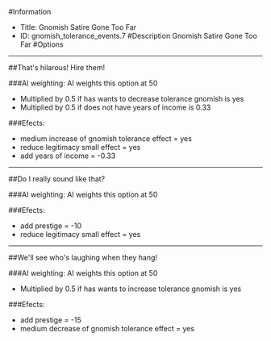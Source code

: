 #Information
 - Title: Gnomish Satire Gone Too Far
 - ID: gnomish_tolerance_events.7
#Description
Gnomish Satire Gone Too Far
#Options

___
##That's hilarous! Hire them!

###AI weighting:
AI weights this option at 50
 - Multiplied by 0.5 if has wants to decrease tolerance gnomish is yes
 - Multiplied by 0.5 if does not have years of income is 0.33


###Efects:<ul><li>medium increase of gnomish tolerance effect = yes</li><li>reduce legitimacy small effect = yes</li><li>add years of income = -0.33</li></ul>

___
##Do I really sound like that?

###AI weighting:
AI weights this option at 50


###Efects:<ul><li>add prestige = -10</li><li>reduce legitimacy small effect = yes</li></ul>

___
##We'll see who's laughing when they hang!

###AI weighting:
AI weights this option at 50
 - Multiplied by 0.5 if has wants to increase tolerance gnomish is yes


###Efects:<ul><li>add prestige = -15</li><li>medium decrease of gnomish tolerance effect = yes</li></ul>
